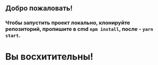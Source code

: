 ## Добро пожаловать! 

### Чтобы запустить проект локально, клонируйте репозиторий, пропишите в cmd `npm install`, после - `yarn start`.
# Вы восхитительны!
